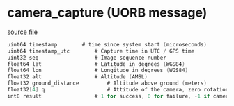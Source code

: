 # camera_capture (UORB message)



[source file](https://github.com/PX4/PX4-Autopilot/blob/release/1.13/msg/camera_capture.msg)

```c
uint64 timestamp		# time since system start (microseconds)
uint64 timestamp_utc		# Capture time in UTC / GPS time
uint32 seq					# Image sequence number
float64 lat					# Latitude in degrees (WGS84)
float64 lon					# Longitude in degrees (WGS84)
float32 alt					# Altitude (AMSL)
float32 ground_distance			# Altitude above ground (meters)
float32[4] q					# Attitude of the camera, zero rotation is facing towards front of vehicle
int8 result					# 1 for success, 0 for failure, -1 if camera does not provide feedback

```
